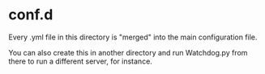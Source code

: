 # conf.d

Every .yml file in this directory is "merged" into the main configuration file.

You can also create this in another directory and run Watchdog.py from there to run a different server, for instance.